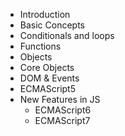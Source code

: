 - Introduction
- Basic Concepts
- Conditionals and loops
- Functions
- Objects
- Core Objects
- DOM & Events
- ECMAScript5
- New Features in JS
    - ECMAScript6
    - ECMAScript7